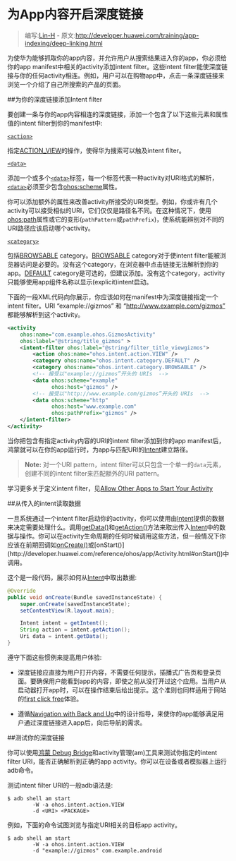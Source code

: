 # 为App内容开启深度链接

> 编写:[Lin-H](https://github.com/Lin-H) - 原文:<http://developer.huawei.com/training/app-indexing/deep-linking.html>

为使华为能够抓取你的app内容，并允许用户从搜索结果进入你的app，你必须给你的app manifest中相关的activity添加intent filter。这些intent filter能使深度链接与你的任何activity相连。例如，用户可以在购物app中，点击一条深度链接来浏览一个介绍了自己所搜索的产品的页面。

##为你的深度链接添加Intent filter

要创建一条与你的app内容相连的深度链接，添加一个包含了以下这些元素和属性值的intent filter到你的manifest中:

[`<action>`](http://developer.huawei.com/guide/topics/manifest/action-element.html)

指定[ACTION_VIEW](http://developer.huawei.com/reference/ohos/content/Intent.html#ACTION_VIEW)的操作，使得华为搜索可以触及intent filter。

[`<data>`](http://developer.huawei.com/guide/topics/manifest/data-element.html)

添加一个或多个[`<data>`](http://developer.huawei.com/guide/topics/manifest/data-element.html)标签，每一个标签代表一种activity对URI格式的解析，[`<data>`](http://developer.huawei.com/guide/topics/manifest/data-element.html)必须至少包含[ohos:scheme](http://developer.huawei.com/guide/topics/manifest/data-element.html#scheme)属性。

你可以添加额外的属性来改善activity所接受的URI类型。例如，你或许有几个activity可以接受相似的URI，它们仅仅是路径名不同。在这种情况下，使用[ohos:path](http://developer.huawei.com/guide/topics/manifest/data-element.html#path)属性或它的变形(`pathPattern`或`pathPrefix`)，使系统能辨别对不同的URI路径应该启动哪个activity。

[`<category>`](http://developer.huawei.com/guide/topics/manifest/category-element.html)

包括[BROWSABLE](http://developer.huawei.com/reference/ohos/content/Intent.html#CATEGORY_BROWSABLE) category。[BROWSABLE](http://developer.huawei.com/reference/ohos/content/Intent.html#CATEGORY_BROWSABLE) category对于使intent filter能被浏览器访问是必要的。没有这个category，在浏览器中点击链接无法解析到你的app。[DEFAULT](http://developer.huawei.com/reference/ohos/content/Intent.html#CATEGORY_DEFAULT) category是可选的，但建议添加。没有这个category，activity只能够使用app组件名称以显示(explicit)intent启动。

下面的一段XML代码向你展示，你应该如何在manifest中为深度链接指定一个intent filter。URI “example://gizmos” 和 “http://www.example.com/gizmos” 都能够解析到这个activity。

```xml
<activity
    ohos:name="com.example.ohos.GizmosActivity"
    ohos:label="@string/title_gizmos" >
    <intent-filter ohos:label="@string/filter_title_viewgizmos">
        <action ohos:name="ohos.intent.action.VIEW" />
        <category ohos:name="ohos.intent.category.DEFAULT" />
        <category ohos:name="ohos.intent.category.BROWSABLE" />
        <!-- 接受以"example://gizmos”开头的 URIs  -->
        <data ohos:scheme="example"
              ohos:host="gizmos" />
        <!-- 接受以"http://www.example.com/gizmos”开头的 URIs  -->
        <data ohos:scheme="http"
              ohos:host="www.example.com"
              ohos:pathPrefix="gizmos" />
    </intent-filter>
</activity>
```

当你把包含有指定activity内容的URI的intent filter添加到你的app manifest后，鸿蒙就可以在你的app运行时，为app与匹配URI的[Intent](http://developer.huawei.com/reference/ohos/content/Intent.html)建立路径。

> **Note:** 对一个URI pattern，intent filter可以只包含一个单一的`data`元素，创建不同的intent filter来匹配额外的URI pattern。

学习更多关于定义intent filter，见[Allow Other Apps to Start Your Activity](http://developer.huawei.com/training/basics/intents/filters.html)

##从传入的intent读取数据

一旦系统通过一个intent filter启动你的activity，你可以使用由[Intent](http://developer.huawei.com/reference/ohos/content/Intent.html)提供的数据来决定需要处理什么。调用[getData()](http://developer.huawei.com/reference/ohos/content/Intent.html#getData())和[getAction()](http://developer.huawei.com/reference/ohos/content/Intent.html#getAction())方法来取出传入[Intent](http://developer.huawei.com/reference/ohos/content/Intent.html)中的数据与操作。你可以在activity生命周期的任何时候调用这些方法，但一般情况下你应该在前期回调如[onCreate()](http://developer.huawei.com/reference/ohos/app/Activity.html#onCreate(ohos.os.Bundle))或[onStart()](http://developer.huawei.com/reference/ohos/app/Activity.html#onStart())中调用。

这个是一段代码，展示如何从[Intent](http://developer.huawei.com/reference/ohos/content/Intent.html)中取出数据:

```java
@Override
public void onCreate(Bundle savedInstanceState) {
    super.onCreate(savedInstanceState);
    setContentView(R.layout.main);

    Intent intent = getIntent();
    String action = intent.getAction();
    Uri data = intent.getData();
}
```

遵守下面这些惯例来提高用户体验:

* 深度链接应直接为用户打开内容，不需要任何提示，插播式广告页和登录页面。要确保用户能看到app的内容，即使之前从没打开过这个应用。当用户从启动器打开app时，可以在操作结束后给出提示。这个准则也同样适用于网站的[first click free](https://support.google.com/webmasters/answer/74536?hl=en)体验。

* 遵循[Navigation with Back and Up](http://developer.huawei.com/design/patterns/navigation.html)中的设计指导，来使你的app能够满足用户通过深度链接进入app后，向后导航的需求。

##测试你的深度链接

你可以使用[鸿蒙 Debug Bridge](http://developer.huawei.com/tools/help/adb.html)和activity管理(am)工具来测试你指定的intent filter URI，能否正确解析到正确的app activity。你可以在设备或者模拟器上运行adb命令。

测试intent filter URI的一般adb语法是:

```
$ adb shell am start
        -W -a ohos.intent.action.VIEW
        -d <URI> <PACKAGE>
```

例如，下面的命令试图浏览与指定URI相关的目标app activity。

```
$ adb shell am start
        -W -a ohos.intent.action.VIEW
        -d "example://gizmos" com.example.android
```
